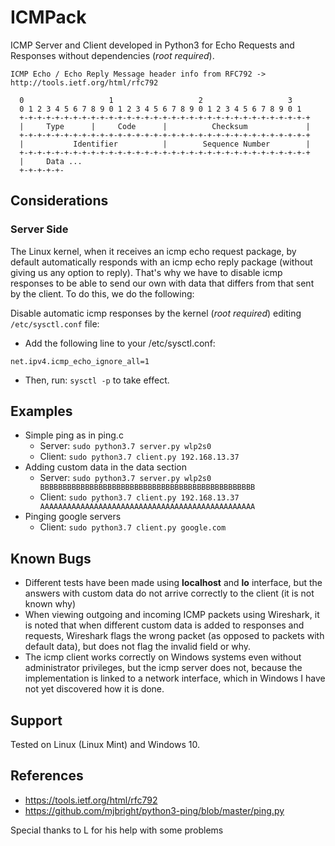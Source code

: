 # ICMPack

ICMP Server and Client developed in Python3 for Echo Requests and Responses without dependencies (*root required*).

```
ICMP Echo / Echo Reply Message header info from RFC792 -> http://tools.ietf.org/html/rfc792

  0                   1                   2                   3
  0 1 2 3 4 5 6 7 8 9 0 1 2 3 4 5 6 7 8 9 0 1 2 3 4 5 6 7 8 9 0 1
  +-+-+-+-+-+-+-+-+-+-+-+-+-+-+-+-+-+-+-+-+-+-+-+-+-+-+-+-+-+-+-+-+
  |     Type      |     Code      |          Checksum             |
  +-+-+-+-+-+-+-+-+-+-+-+-+-+-+-+-+-+-+-+-+-+-+-+-+-+-+-+-+-+-+-+-+
  |           Identifier          |        Sequence Number        |
  +-+-+-+-+-+-+-+-+-+-+-+-+-+-+-+-+-+-+-+-+-+-+-+-+-+-+-+-+-+-+-+-+
  |     Data ...
  +-+-+-+-+-
```

## Considerations

### Server Side

The Linux kernel, when it receives an icmp echo request package, by default automatically responds with an icmp echo reply package (without giving us any option to reply). That's why we have to disable icmp responses to be able to send our own with data that differs from that sent by the client. To do this, we do the following:


Disable automatic icmp responses by the kernel (*root required*) editing `/etc/sysctl.conf` file:

- Add the following line to your /etc/sysctl.conf:

```
net.ipv4.icmp_echo_ignore_all=1
```

- Then, run: `sysctl -p` to take effect.

## Examples

* Simple ping as in ping.c 
  * Server: `sudo python3.7 server.py wlp2s0`
  * Client: `sudo python3.7 client.py 192.168.13.37`
* Adding custom data in the data section
  * Server: `sudo python3.7 server.py wlp2s0 BBBBBBBBBBBBBBBBBBBBBBBBBBBBBBBBBBBBBBBBBBBBBBBB`
  * Client: `sudo python3.7 client.py 192.168.13.37 AAAAAAAAAAAAAAAAAAAAAAAAAAAAAAAAAAAAAAAAAAAAAAAA`
* Pinging google servers
  * Client: `sudo python3.7 client.py google.com`

## Known Bugs

* Different tests have been made using **localhost** and **lo** interface, but the answers with custom data do not arrive correctly to the client (it is not known why)
* When viewing outgoing and incoming ICMP packets using Wireshark, it is noted that when different custom data is added to responses and requests, Wireshark flags the wrong packet (as opposed to packets with default data), but does not flag the invalid field or why.
* The icmp client works correctly on Windows systems even without administrator privileges, but the icmp server does not, because the implementation is linked to a network interface, which in Windows I have not yet discovered how it is done.

## Support

Tested on Linux (Linux Mint) and Windows 10.

## References

* https://tools.ietf.org/html/rfc792
* https://github.com/mjbright/python3-ping/blob/master/ping.py


Special thanks to L for his help with some problems